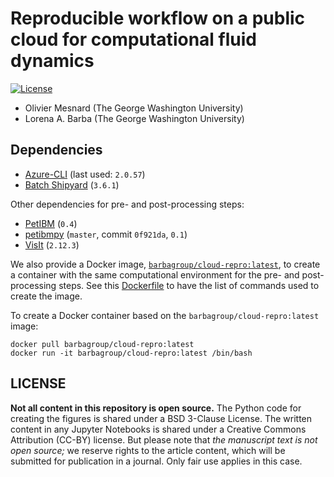 # Reproducible workflow on a public cloud for computational fluid dynamics

[![License](https://img.shields.io/badge/License-BSD%203--Clause-blue.svg)](https://github.com/barbagroup/cloud-repro/raw/master/LICENSE)

* Olivier Mesnard (The George Washington University)
* Lorena A. Barba (The George Washington University)

## Dependencies

* [Azure-CLI](https://github.com/Azure/azure-cli) (last used: `2.0.57`)
* [Batch Shipyard](https://github.com/Azure/batch-shipyard) (`3.6.1`)

Other dependencies for pre- and post-processing steps:

* [PetIBM](https://github.com/barbagroup/PetIBM) (`0.4`)
* [petibmpy](https://github.com/mesnardo/petibmpy) (`master`, commit `0f921da`, `0.1`)
* [VisIt](https://wci.llnl.gov/simulation/computer-codes/visit) (`2.12.3`)

We also provide a Docker image, [`barbagroup/cloud-repro:latest`](https://cloud.docker.com/u/barbagroup/repository/docker/barbagroup/cloud-repro), to create a container with the same computational environment for the pre- and post-processing steps.
See this [Dockerfile](https://github.com/barbagroup/cloud-repro/blob/master/docker/prepost/Dockerfile) to have the list of commands used to create the image.

To create a Docker container based on the `barbagroup/cloud-repro:latest` image:

```shell
docker pull barbagroup/cloud-repro:latest
docker run -it barbagroup/cloud-repro:latest /bin/bash
```

## LICENSE

**Not all content in this repository is open source.** The Python code for creating the figures is shared under a BSD 3-Clause License.
The written content in any Jupyter Notebooks is shared under a Creative Commons Attribution (CC-BY) license.
But please note that _the manuscript text is not open source;_ we reserve rights to the article content, which will be submitted for publication in a journal.
Only fair use applies in this case.
